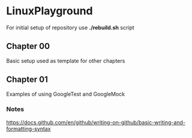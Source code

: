 # LinuxPlayground

For initial setup of repository use **./rebuild.sh** script

## Chapter 00
Basic setup used as template for other chapters

## Chapter 01
Examples of using GoogleTest and GoogleMock


### Notes
https://docs.github.com/en/github/writing-on-github/basic-writing-and-formatting-syntax